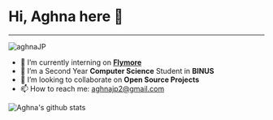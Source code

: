 # Hi, Aghna here 👋
---

<p align="left"> <img src="https://komarev.com/ghpvc/?username=aghnaJP" alt="aghnaJP" /></p>

- 🔭 I’m currently interning on <b>[Flymore](https://flymore.id)</b>
- 🌱 I’m a Second Year <b>Computer Science</b> Student in <b>BINUS</b>
- 👯 I’m looking to collaborate on <b>Open Source Projects</b>
- 📫 How to reach me: aghnajp2@gmail.com

![Aghna's github stats](https://github-readme-stats.vercel.app/api?username=aghnaJP&show_icons=true&hide=["prs","issues","contribs"])

